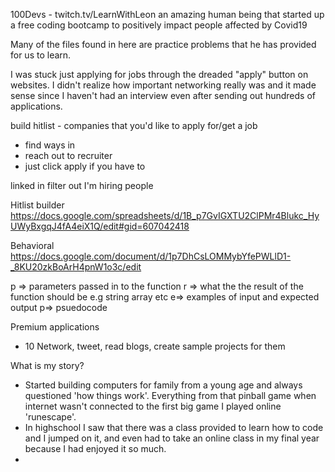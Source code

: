 100Devs - twitch.tv/LearnWithLeon
an amazing human being that started up a free coding bootcamp to positively impact people affected by Covid19

Many of the files found in here are practice problems that he has provided for us to learn. 

I was stuck just applying for jobs through the dreaded "apply" button on websites. I didn't realize how important networking really was and it made sense since I haven't had an interview even after sending out hundreds of applications. 

build hitlist - companies that you'd like to apply for/get a job
- find ways in
- reach out to recruiter
- just click apply if you have to

linked in filter out I'm hiring people

Hitlist builder
https://docs.google.com/spreadsheets/d/1B_p7GvIGXTU2ClPMr4Blukc_HyUWyBxgqJ4fA4eiX1Q/edit#gid=607042418

Behavioral 
https://docs.google.com/document/d/1p7DhCsLOMMybYfePWLlD1-_8KU20zkBoArH4pnW1o3c/edit

p => parameters passed in to the function
r => what the the result of the function should be e.g          string array etc
e=> examples of input and expected output
p=> psuedocode 

Premium applications
- 10
Network, tweet, read blogs, create sample projects for them

What is my story?
-   Started building computers for family from a young age and always questioned 'how things work'. Everything from that pinball game when internet wasn't connected to the first big game I played online 'runescape'. 
- In highschool I saw that there was a class provided to learn how to code and I jumped on it, and even had to take an online class in my final year because I had enjoyed it so much. 
- 
